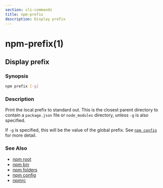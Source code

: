 ```yaml
---
section: cli-commands 
title: npm-prefix
description: Display prefix
---
```


# npm-prefix(1)

## Display prefix

### Synopsis

```bash
npm prefix [-g]
```

### Description

Print the local prefix to standard out. This is the closest parent directory
to contain a `package.json` file or `node_modules` directory, unless `-g` is
also specified.

If `-g` is specified, this will be the value of the global prefix. See
[`npm config`](/cli-commands/config) for more detail.

### See Also

* [npm root](/cli-commands/root)
* [npm bin](/cli-commands/bin)
* [npm folders](/configuring-npm/folders)
* [npm config](/cli-commands/config)
* [npmrc](/configuring-npm/npmrc)
